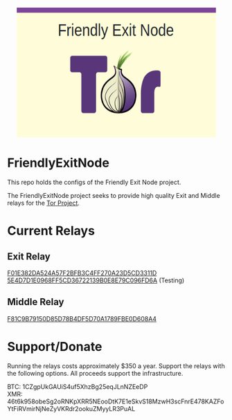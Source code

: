 <p align="center">
  <img width="460" height="300" src="https://raw.githubusercontent.com/Frichetten/FriendlyExitNode/master/friendlyexitnode.png">
</p>

# FriendlyExitNode
This repo holds the configs of the Friendly Exit Node project.  

The FriendlyExitNode project seeks to provide high quality Exit and Middle relays for the <a href="https://www.torproject.org/about/history/">Tor Project</a>.  

# Current Relays
## Exit Relay
<a href="https://metrics.torproject.org/rs.html#details/F01E382DA524A57F2BFB3C4FF270A23D5CD3311D">F01E382DA524A57F2BFB3C4FF270A23D5CD3311D</a>
<a href="https://metrics.torproject.org/rs.html#details/5E4D7D1E0968FF5CD36722139B0E8E79C096FD6A">5E4D7D1E0968FF5CD36722139B0E8E79C096FD6A</a> (Testing)

## Middle Relay
<a href="https://metrics.torproject.org/rs.html#details/F81C9B79150D85D78B4DF5D70A1789FBE0D608A4">F81C9B79150D85D78B4DF5D70A1789FBE0D608A4</a>

# Support/Donate
Running the relays costs approximately $350 a year. Support the relays with the following options. All proceeds support the infrastructure.

BTC: 1CZgpUkGAUiS4uf5XhzBg25eqJLnNZEeDP  
XMR: 46t6k958obeSg2oRNKpXRR5NEooDtK7E1eSkvS18MzwH3scFnrE478KAZFoYtFiRVmirNjNeZyVKRdr2ookuZMyyLR3PuAL  